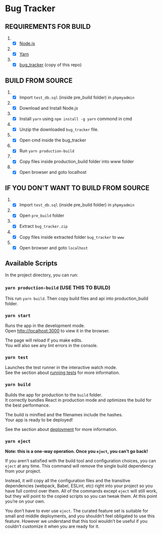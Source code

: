 # Bug Tracker

## REQUIREMENTS FOR BUILD

1.  -[x] [Node.js](https://nodejs.org)
2.  -[x] [Yarn](https://yarnpkg.com/g)
3.  -[x] [bug_tracker](https://github.com/krypto-i9/bug-tracker/archive/main.zip) (copy of this repo)

## BUILD FROM SOURCE

1.  -[x] Import `test_db.sql` (inside pre_build folder) in `phpmyadmin`
2.  -[x] Download and Install Node.js
3.  -[x] Install `yarn` using `npm install -g yarn` commond in cmd
4.  -[x] Unzip the downloaded `bug_tracker` file.
5.  -[x] Open cmd inside the bug_tracker
6.  -[x] Run `yarn production-build`
7.  -[x] Copy files inside production_build folder into www folder
8.  -[x] Open browser and goto localhost

## IF YOU DON'T WANT TO BUILD FROM SOURCE

1.  -[x] Import `test_db.sql` (inside pre_build folder) in `phpmyadmin`
2.  -[x] Open `pre_build` folder
3.  -[x] Extract `bug_tracker.zip`
4.  -[x] Copy files inside extracted folder `bug_tracker` to `www`
5.  -[x] Open browser and goto `localhost`

## Available Scripts

In the project directory, you can run:

### `yarn production-build` (USE THIS TO BUILD)

This run `yarn build`. Then copy build files and api into production_build folder.

### `yarn start`

Runs the app in the development mode.\
Open [http://localhost:3000](http://localhost:3000) to view it in the browser.

The page will reload if you make edits.\
You will also see any lint errors in the console.

### `yarn test`

Launches the test runner in the interactive watch mode.\
See the section about [running tests](https://facebook.github.io/create-react-app/docs/running-tests) for more information.

### `yarn build`

Builds the app for production to the `build` folder.\
It correctly bundles React in production mode and optimizes the build for the best performance.

The build is minified and the filenames include the hashes.\
Your app is ready to be deployed!

See the section about [deployment](https://facebook.github.io/create-react-app/docs/deployment) for more information.

### `yarn eject`

**Note: this is a one-way operation. Once you `eject`, you can’t go back!**

If you aren’t satisfied with the build tool and configuration choices, you can `eject` at any time. This command will remove the single build dependency from your project.

Instead, it will copy all the configuration files and the transitive dependencies (webpack, Babel, ESLint, etc) right into your project so you have full control over them. All of the commands except `eject` will still work, but they will point to the copied scripts so you can tweak them. At this point you’re on your own.

You don’t have to ever use `eject`. The curated feature set is suitable for small and middle deployments, and you shouldn’t feel obligated to use this feature. However we understand that this tool wouldn’t be useful if you couldn’t customize it when you are ready for it.
